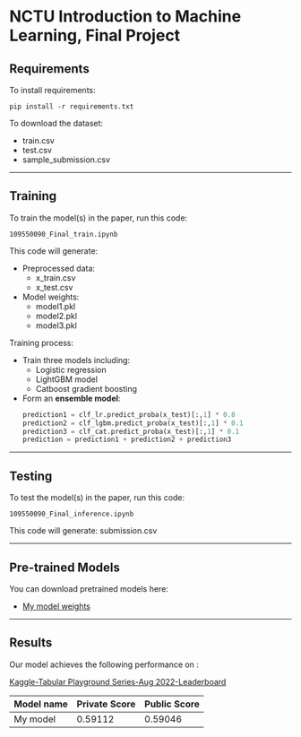 # NCTU Introduction to Machine Learning, Final Project
 


## Requirements

To install requirements:

```setup
pip install -r requirements.txt
```

To download the dataset:
- train.csv
- test.csv
- sample_submission.csv

---
## Training

To train the model(s) in the paper, run this code:

```train
109550090_Final_train.ipynb 
```
This code will generate:
- Preprocessed data:
    - x_train.csv
    - x_test.csv  
- Model weights:
    - model1.pkl
    - model2.pkl
    - model3.pkl

Training process:
- Train three models including:
    - Logistic regression
    - LightGBM model
    - Catboost gradient boosting
- Form an **ensemble model**:
    ```python
    prediction1 = clf_lr.predict_proba(x_test)[:,1] * 0.8
    prediction2 = clf_lgbm.predict_proba(x_test)[:,1] * 0.1
    prediction3 = clf_cat.predict_proba(x_test)[:,1] * 0.1
    prediction = prediction1 + prediction2 + prediction3 
    ```


---
## Testing

To test the model(s) in the paper, run this code:

```test
109550090_Final_inference.ipynb 
```
This code will generate: submission.csv <br>

---
## Pre-trained Models

You can download pretrained models here:

- [My model weights](https://drive.google.com/drive/folders/133Q6nIbBbRNKOXmOLry1SRMXh-gvySol?usp=sharing)

---
## Results

Our model achieves the following performance on :

[Kaggle-Tabular Playground Series-Aug 2022-Leaderboard](https://www.kaggle.com/competitions/tabular-playground-series-aug-2022/leaderboard)

| Model name         | Private Score  | Public Score |
| ------------------ |---------------- | -------------- |
| My  model   |     0.59112         |      0.59046       |
 